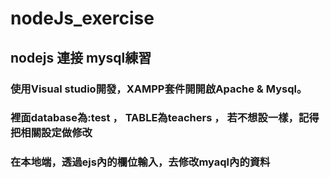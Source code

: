 nodeJs_exercise
===

## nodejs 連接 mysql練習 
### 使用Visual studio開發，XAMPP套件開開啟Apache & Mysql。
### 裡面database為:test ， TABLE為teachers ， 若不想設一樣，記得把相關設定做修改
### 在本地端，透過ejs內的欄位輸入，去修改myaql內的資料
 
